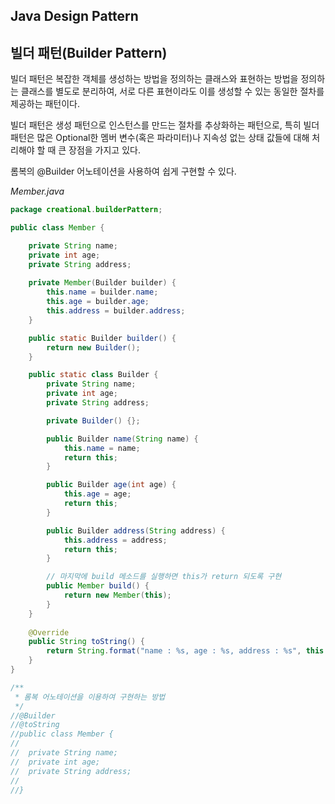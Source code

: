 ## Java Design Pattern



## 빌더 패턴(Builder Pattern)

빌더 패턴은 복잡한 객체를 생성하는 방법을 정의하는 클래스와 표현하는 방법을 정의하는 클래스를 별도로 분리하여, 서로 다른 표현이라도 이를 생성할 수 있는 동일한 절차를 제공하는 패턴이다.

빌더 패턴은 생성 패턴으로 인스턴스를 만드는 절차를 추상화하는 패턴으로, 특히 빌더 패턴은 많은 Optional한 멤버 변수(혹은 파라미터)나 지속성 없는 상태 값들에 대해 처리해야 할 때 큰 장점을 가지고 있다. 

롬복의 @Builder 어노테이션을 사용하여 쉽게 구현할 수 있다.


*Member.java*

```java
package creational.builderPattern;

public class Member {

	private String name;
	private int age;
	private String address;
	
	private Member(Builder builder) {
		this.name = builder.name;
		this.age = builder.age;
		this.address = builder.address;
	}

	public static Builder builder() {
		return new Builder();
	}

	public static class Builder {
		private String name;
		private int age;
		private String address;

		private Builder() {};

		public Builder name(String name) {
			this.name = name;
			return this;
		}

		public Builder age(int age) {
			this.age = age;
			return this;
		}

		public Builder address(String address) {
			this.address = address;
			return this;
		}

		// 마지막에 build 메소드를 실행하면 this가 return 되도록 구현
		public Member build() {
			return new Member(this);
		}
	}
	
	@Override
	public String toString() {
		return String.format("name : %s, age : %s, address : %s", this.name, this.age, this.address);
	}
}

/**
 * 롬복 어노테이션을 이용하여 구현하는 방법 
 */
//@Builder
//@toString
//public class Member {
//
//	private String name;
//	private int age;
//	private String address;
//	
//}

```



